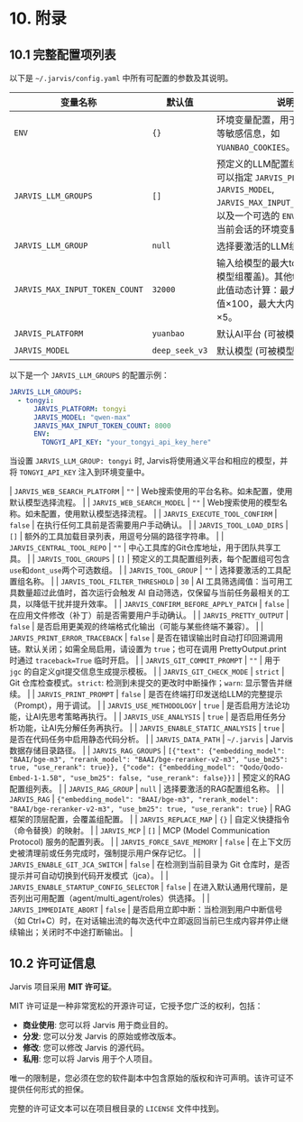 # 10. 附录

## 10.1 完整配置项列表

以下是 `~/.jarvis/config.yaml` 中所有可配置的参数及其说明。

| 变量名称                          | 默认值                                    | 说明                                                         |
| --------------------------------- | ----------------------------------------- | ------------------------------------------------------------ |
| `ENV`                             | `{}`                                      | 环境变量配置，用于存放API Keys等敏感信息，如 `YUANBAO_COOKIES`。 |
| `JARVIS_LLM_GROUPS`             | `[]`                                      | 预定义的LLM配置组列表。每个组可以指定 `JARVIS_PLATFORM`, `JARVIS_MODEL`, `JARVIS_MAX_INPUT_TOKEN_COUNT`，以及一个可选的 `ENV` 字典用于覆盖当前会话的环境变量。 |
| `JARVIS_LLM_GROUP`              | `null`                                    | 选择要激活的LLM组名称。                                     |
| `JARVIS_MAX_INPUT_TOKEN_COUNT`    | `32000`                                   | 输入给模型的最大token数量 (可被模型组覆盖)。其他token限制基于此值动态计算：最大token总数=此值×100，最大大内容尺寸=此值×5。                   |
| `JARVIS_PLATFORM`                 | `yuanbao`                                 | 默认AI平台 (可被模型组覆盖)。                                |
| `JARVIS_MODEL`                    | `deep_seek_v3`                            | 默认模型 (可被模型组覆盖)。                                  |

以下是一个 `JARVIS_LLM_GROUPS` 的配置示例：
```yaml
JARVIS_LLM_GROUPS:
  - tongyi:
      JARVIS_PLATFORM: tongyi
      JARVIS_MODEL: "qwen-max"
      JARVIS_MAX_INPUT_TOKEN_COUNT: 8000
      ENV:
        TONGYI_API_KEY: "your_tongyi_api_key_here"
```
当设置 `JARVIS_LLM_GROUP: tongyi` 时, Jarvis将使用通义平台和相应的模型，并将 `TONGYI_API_KEY` 注入到环境变量中。

| `JARVIS_WEB_SEARCH_PLATFORM`      | `""`                                      | Web搜索使用的平台名称。如未配置，使用默认模型选择流程。      |
| `JARVIS_WEB_SEARCH_MODEL`         | `""`                                      | Web搜索使用的模型名称。如未配置，使用默认模型选择流程。      |
| `JARVIS_EXECUTE_TOOL_CONFIRM`     | `false`                                   | 在执行任何工具前是否需要用户手动确认。                       |
| `JARVIS_TOOL_LOAD_DIRS`           | `[]`                                      | 额外的工具加载目录列表，用逗号分隔的路径字符串。             |
| `JARVIS_CENTRAL_TOOL_REPO`        | `""`                                      | 中心工具库的Git仓库地址，用于团队共享工具。                 |
| `JARVIS_TOOL_GROUPS`              | `[]`                                      | 预定义的工具配置组列表，每个配置组可包含`use`和`dont_use`两个可选数组。 |
| `JARVIS_TOOL_GROUP`               | `""`                                      | 选择要激活的工具配置组名称。                                 |
| `JARVIS_TOOL_FILTER_THRESHOLD`    | `30`                                      | AI 工具筛选阈值：当可用工具数量超过此值时，首次运行会触发 AI 自动筛选，仅保留与当前任务最相关的工具，以降低干扰并提升效率。 |
| `JARVIS_CONFIRM_BEFORE_APPLY_PATCH` | `false`                                   | 在应用文件修改（补丁）前是否需要用户手动确认。               |
| `JARVIS_PRETTY_OUTPUT`            | `false`                                   | 是否启用更美观的终端格式化输出（可能与某些终端不兼容）。   |
| `JARVIS_PRINT_ERROR_TRACEBACK`    | `false`                                   | 是否在错误输出时自动打印回溯调用链。默认关闭；如需全局启用，请设置为 `true`；也可在调用 PrettyOutput.print 时通过 `traceback=True` 临时开启。 |
| `JARVIS_GIT_COMMIT_PROMPT`        | `""`                                      | 用于 `jgc` 的自定义git提交信息生成提示模板。                |
| `JARVIS_GIT_CHECK_MODE`           | `strict`                                  | Git 仓库检查模式。`strict`: 检测到未提交的更改时中断操作；`warn`: 显示警告并继续。 |
| `JARVIS_PRINT_PROMPT`             | `false`                                   | 是否在终端打印发送给LLM的完整提示（Prompt），用于调试。      |
| `JARVIS_USE_METHODOLOGY`          | `true`                                    | 是否启用方法论功能，让AI先思考策略再执行。                 |
| `JARVIS_USE_ANALYSIS`             | `true`                                    | 是否启用任务分析功能，让AI先分解任务再执行。               |
| `JARVIS_ENABLE_STATIC_ANALYSIS`   | `true`                                    | 是否在代码任务中启用静态代码分析。                         |
| `JARVIS_DATA_PATH`                | `~/.jarvis`                               | Jarvis数据存储目录路径。                                     |
| `JARVIS_RAG_GROUPS`             | `[{"text": {"embedding_model": "BAAI/bge-m3", "rerank_model": "BAAI/bge-reranker-v2-m3", "use_bm25": true, "use_rerank": true}}, {"code": {"embedding_model": "Qodo/Qodo-Embed-1-1.5B", "use_bm25": false, "use_rerank": false}}]` | 预定义的RAG配置组列表。                                     |
| `JARVIS_RAG_GROUP`              | `null`                                    | 选择要激活的RAG配置组名称。                                     |
| `JARVIS_RAG`                      | `{"embedding_model": "BAAI/bge-m3", "rerank_model": "BAAI/bge-reranker-v2-m3", "use_bm25": true, "use_rerank": true}` | RAG框架的顶层配置，会覆盖组配置。 |
| `JARVIS_REPLACE_MAP`              | `{}`                                      | 自定义快捷指令（命令替换）的映射。                           |
| `JARVIS_MCP`                      | `[]`                                      | MCP (Model Communication Protocol) 服务的配置列表。            |
| `JARVIS_FORCE_SAVE_MEMORY`        | `false`                                   | 在上下文历史被清理前或任务完成时，强制提示用户保存记忆。     |
| `JARVIS_ENABLE_GIT_JCA_SWITCH`    | `false`                                   | 在检测到当前目录为 Git 仓库时，是否提示并可自动切换到代码开发模式（jca）。 |
| `JARVIS_ENABLE_STARTUP_CONFIG_SELECTOR`  | `false`                                   | 在进入默认通用代理前，是否列出可用配置（agent/multi_agent/roles）供选择。 |
| `JARVIS_IMMEDIATE_ABORT`        | `false`                                   | 是否启用立即中断：当检测到用户中断信号（如 Ctrl+C）时，在对话输出流的每次迭代中立即返回当前已生成内容并停止继续输出；关闭时不中途打断输出。 |

## 10.2 许可证信息

Jarvis 项目采用 **MIT 许可证**。

MIT 许可证是一种非常宽松的开源许可证，它授予您广泛的权利，包括：

- **商业使用**: 您可以将 Jarvis 用于商业目的。
- **分发**: 您可以分发 Jarvis 的原始或修改版本。
- **修改**: 您可以修改 Jarvis 的源代码。
- **私用**: 您可以将 Jarvis 用于个人项目。

唯一的限制是，您必须在您的软件副本中包含原始的版权和许可声明。该许可证不提供任何形式的担保。

完整的许可证文本可以在项目根目录的 `LICENSE` 文件中找到。
